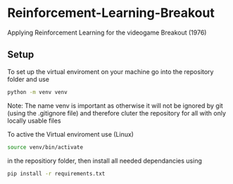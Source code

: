 # Reinforcement-Learning-Breakout
Applying Reinforcement Learning for the videogame Breakout (1976)

## Setup

To set up the virtual enviroment on your machine go into the repository folder and use 
```bash 
python -m venv venv
```
Note: The name venv is important as otherwise it will not be ignored by git (using the .gitignore file) and therefore cluter the repository for all with only locally usable files

To active the Virtual enviroment use 
(Linux)
```bash 
source venv/bin/activate
```


in the repositiory folder, then install all needed dependancies using 

```bash 
pip install -r requirements.txt
```
